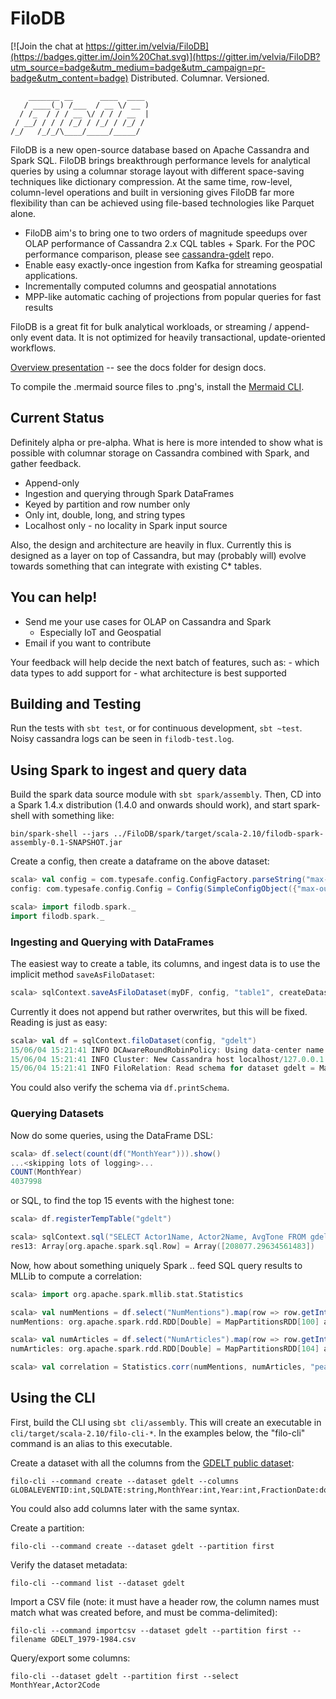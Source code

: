 # FiloDB

[![Join the chat at https://gitter.im/velvia/FiloDB](https://badges.gitter.im/Join%20Chat.svg)](https://gitter.im/velvia/FiloDB?utm_source=badge&utm_medium=badge&utm_campaign=pr-badge&utm_content=badge)
Distributed.  Columnar.  Versioned.

```
    _______ __      ____  ____ 
   / ____(_) /___  / __ \/ __ )
  / /_  / / / __ \/ / / / __  |
 / __/ / / / /_/ / /_/ / /_/ / 
/_/   /_/_/\____/_____/_____/  
```

FiloDB is a new open-source database based on Apache Cassandra and Spark SQL.  FiloDB brings breakthrough performance levels for analytical queries by using a columnar storage layout with different space-saving techniques like dictionary compression.  At the same time, row-level, column-level operations and built in versioning gives FiloDB far more flexibility than can be achieved using file-based technologies like Parquet alone.  

* FiloDB aim's to bring one to two orders of magnitude speedups over OLAP performance of Cassandra 2.x CQL tables + Spark.  For the POC performance comparison, please see [cassandra-gdelt](http://github.com/velvia/cassandra-gdelt) repo.
* Enable easy exactly-once ingestion from Kafka for streaming geospatial applications. 
* Incrementally computed columns and geospatial annotations
* MPP-like automatic caching of projections from popular queries for fast results

FiloDB is a great fit for bulk analytical workloads, or streaming / append-only event data.  It is not optimized for heavily transactional, update-oriented workflows.

[Overview presentation](http://velvia.github.io/presentations/2014-filodb/#/) -- see the docs folder for design docs.

To compile the .mermaid source files to .png's, install the [Mermaid CLI](http://knsv.github.io/mermaid/mermaidCLI.html).

## Current Status

Definitely alpha or pre-alpha.  What is here is more intended to show what is possible with columnar storage on Cassandra combined with Spark, and gather feedback.
- Append-only
- Ingestion and querying through Spark DataFrames
- Keyed by partition and row number only
- Only int, double, long, and string types
- Localhost only - no locality in Spark input source

Also, the design and architecture are heavily in flux.  Currently this is designed as a layer on top of Cassandra, but may (probably will) evolve towards something that can integrate with existing C* tables.

## You can help!

- Send me your use cases for OLAP on Cassandra and Spark
    + Especially IoT and Geospatial
- Email if you want to contribute

Your feedback will help decide the next batch of features, such as:
    - which data types to add support for
    - what architecture is best supported

## Building and Testing

Run the tests with `sbt test`, or for continuous development, `sbt ~test`.  Noisy cassandra logs can be seen in `filodb-test.log`.

## Using Spark to ingest and query data

Build the spark data source module with `sbt spark/assembly`.  Then, CD into a Spark 1.4.x distribution (1.4.0 and onwards should work), and start spark-shell with something like:

```
bin/spark-shell --jars ../FiloDB/spark/target/scala-2.10/filodb-spark-assembly-0.1-SNAPSHOT.jar
```

Create a config, then create a dataframe on the above dataset:

```scala
scala> val config = com.typesafe.config.ConfigFactory.parseString("max-outstanding-futures = 16")
config: com.typesafe.config.Config = Config(SimpleConfigObject({"max-outstanding-futures":16}))

scala> import filodb.spark._
import filodb.spark._
```

### Ingesting and Querying with DataFrames

The easiest way to create a table, its columns, and ingest data is to use the implicit method `saveAsFiloDataset`:

```scala
scala> sqlContext.saveAsFiloDataset(myDF, config, "table1", createDataset=true)
```

Currently it does not append but rather overwrites, but this will be fixed.
Reading is just as easy:

```scala
scala> val df = sqlContext.filoDataset(config, "gdelt")
15/06/04 15:21:41 INFO DCAwareRoundRobinPolicy: Using data-center name 'datacenter1' for DCAwareRoundRobinPolicy (if this is incorrect, please provide the correct datacenter name with DCAwareRoundRobinPolicy constructor)
15/06/04 15:21:41 INFO Cluster: New Cassandra host localhost/127.0.0.1:9042 added
15/06/04 15:21:41 INFO FiloRelation: Read schema for dataset gdelt = Map(ActionGeo_CountryCode -> Column(ActionGeo_CountryCode,gdelt,0,StringColumn,FiloSerializer,false,false), Actor1Geo_FullName -> Column(Actor1Geo_FullName,gdelt,0,StringColumn,FiloSerializer,false,false), Actor2Name -> Column(Actor2Name,gdelt,0,StringColumn,FiloSerializer,false,false), ActionGeo_ADM1Code -> Column(ActionGeo_ADM1Code,gdelt,0,StringColumn,FiloSerializer,false,false), Actor2CountryCode -> Column(Actor2CountryCode,gdelt,0,StringColumn,FiloSerializer,fals...
```

You could also verify the schema via `df.printSchema`.

### Querying Datasets

Now do some queries, using the DataFrame DSL:

```scala
scala> df.select(count(df("MonthYear"))).show()
...<skipping lots of logging>...
COUNT(MonthYear)
4037998
```

or SQL, to find the top 15 events with the highest tone:

```scala
scala> df.registerTempTable("gdelt")

scala> sqlContext.sql("SELECT Actor1Name, Actor2Name, AvgTone FROM gdelt ORDER BY AvgTone DESC LIMIT 15").collect()
res13: Array[org.apache.spark.sql.Row] = Array([208077.29634561483])
```

Now, how about something uniquely Spark .. feed SQL query results to MLLib to compute a correlation:

```scala
scala> import org.apache.spark.mllib.stat.Statistics

scala> val numMentions = df.select("NumMentions").map(row => row.getInt(0).toDouble)
numMentions: org.apache.spark.rdd.RDD[Double] = MapPartitionsRDD[100] at map at DataFrame.scala:848

scala> val numArticles = df.select("NumArticles").map(row => row.getInt(0).toDouble)
numArticles: org.apache.spark.rdd.RDD[Double] = MapPartitionsRDD[104] at map at DataFrame.scala:848

scala> val correlation = Statistics.corr(numMentions, numArticles, "pearson")
```

## Using the CLI

First, build the CLI using `sbt cli/assembly`.  This will create an executable in `cli/target/scala-2.10/filo-cli-*`.  In the examples below, the "filo-cli" command is an alias to this executable.

Create a dataset with all the columns from the [GDELT public dataset](http://data.gdeltproject.org/documentation/GDELT-Data_Format_Codebook.pdf):

```
filo-cli --command create --dataset gdelt --columns GLOBALEVENTID:int,SQLDATE:string,MonthYear:int,Year:int,FractionDate:double,Actor1Code:string,Actor1Name:string,Actor1CountryCode:string,Actor1KnownGroupCode:string,Actor1EthnicCode:string,Actor1Religion1Code:string,Actor1Religion2Code:string,Actor1Type1Code:string,Actor1Type2Code:string,Actor1Type3Code:string,Actor2Code:string,Actor2Name:string,Actor2CountryCode:string,Actor2KnownGroupCode:string,Actor2EthnicCode:string,Actor2Religion1Code:string,Actor2Religion2Code:string,Actor2Type1Code:string,Actor2Type2Code:string,Actor2Type3Code:string,IsRootEvent:int,EventCode:string,EventBaseCode:string,EventRootCode:string,QuadClass:int,GoldsteinScale:double,NumMentions:int,NumSources:int,NumArticles:int,AvgTone:double,Actor1Geo_Type:int,Actor1Geo_FullName:string,Actor1Geo_CountryCode:string,Actor1Geo_ADM1Code:string,Actor1Geo_Lat:double,Actor1Geo_Long:double,Actor1Geo_FeatureID:int,Actor2Geo_Type:int,Actor2Geo_FullName:string,Actor2Geo_CountryCode:string,Actor2Geo_ADM1Code:string,Actor2Geo_Lat:double,Actor2Geo_Long:double,Actor2Geo_FeatureID:int,ActionGeo_Type:int,ActionGeo_FullName:string,ActionGeo_CountryCode:string,ActionGeo_ADM1Code:string,ActionGeo_Lat:double,ActionGeo_Long:double,ActionGeo_FeatureID:int,DATEADDED:string,Actor1Geo_FullLocation:string,Actor2Geo_FullLocation:string,ActionGeo_FullLocation:string
```

You could also add columns later with the same syntax.

Create a partition:

```
filo-cli --command create --dataset gdelt --partition first
```

Verify the dataset metadata:

```
filo-cli --command list --dataset gdelt
```

Import a CSV file (note: it must have a header row, the column names must match what was created before, and must be comma-delimited):

```
filo-cli --command importcsv --dataset gdelt --partition first --filename GDELT_1979-1984.csv
```

Query/export some columns:

```
filo-cli --dataset gdelt --partition first --select MonthYear,Actor2Code
```
